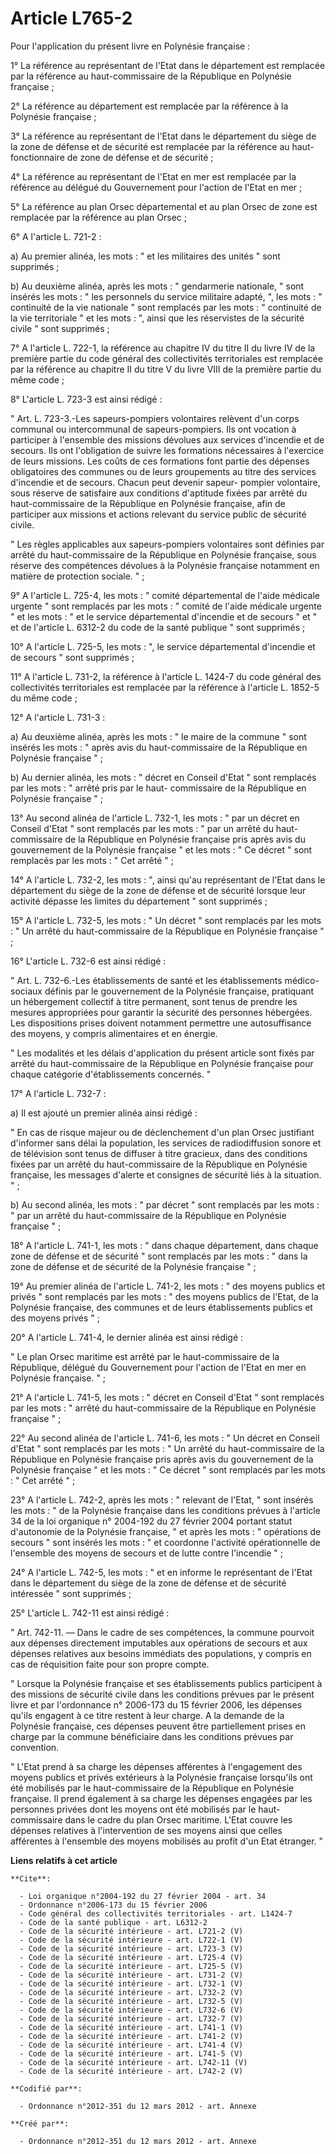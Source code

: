 # Article L765-2

Pour l'application du présent livre en Polynésie française : 

1° La référence au représentant de l'Etat dans le département est remplacée par la référence au haut-commissaire de la
République en Polynésie française ; 

2° La référence au département est remplacée par la référence à la Polynésie française ; 

3° La référence au représentant de l'Etat dans le département du siège de la zone de défense et de sécurité est remplacée par
la référence au haut-fonctionnaire de zone de défense et de sécurité ; 

4° La référence au représentant de l'Etat en mer est remplacée par la référence au délégué du Gouvernement pour l'action de
l'Etat en mer ; 

5° La référence au plan Orsec départemental et au plan Orsec de zone est remplacée par la référence au plan Orsec ; 

6° A l'article L. 721-2 : 

a) Au premier alinéa, les mots : " et les militaires des unités " sont supprimés ; 

b) Au deuxième alinéa, après les mots : " gendarmerie nationale, " sont insérés les mots : " les personnels du service
militaire adapté, ", les mots : " continuité de la vie nationale " sont remplacés par les mots : " continuité de la vie
territoriale " et les mots : ", ainsi que les réservistes de la sécurité civile " sont supprimés ; 

7° A l'article L. 722-1, la référence au chapitre IV du titre II du livre IV de la première partie du code général des
collectivités territoriales est remplacée par la référence au chapitre II du titre V du livre VIII de la première partie du
même code ; 

8° L'article L. 723-3 est ainsi rédigé : 

" Art. L. 723-3.-Les sapeurs-pompiers volontaires relèvent d'un corps communal ou intercommunal de sapeurs-pompiers. Ils ont
vocation à participer à l'ensemble des missions dévolues aux services d'incendie et de secours. Ils ont l'obligation de
suivre les formations nécessaires à l'exercice de leurs missions. Les coûts de ces formations font partie des dépenses
obligatoires des communes ou de leurs groupements au titre des services d'incendie et de secours. Chacun peut devenir sapeur-
pompier volontaire, sous réserve de satisfaire aux conditions d'aptitude fixées par arrêté du haut-commissaire de la
République en Polynésie française, afin de participer aux missions et actions relevant du service public de sécurité civile. 

" Les règles applicables aux sapeurs-pompiers volontaires sont définies par arrêté du haut-commissaire de la République en
Polynésie française, sous réserve des compétences dévolues à la Polynésie française notamment en matière de protection
sociale. " ; 

9° A l'article L. 725-4, les mots : " comité départemental de l'aide médicale urgente " sont remplacés par les mots : "
comité de l'aide médicale urgente " et les mots : " et le service départemental d'incendie et de secours " et " et de
l'article L. 6312-2 du code de la santé publique " sont supprimés ; 

10° A l'article L. 725-5, les mots : ", le service départemental d'incendie et de secours " sont supprimés ; 

11° A l'article L. 731-2, la référence à l'article L. 1424-7 du code général des collectivités territoriales est remplacée
par la référence à l'article L. 1852-5 du même code ; 

12° A l'article L. 731-3 : 

a) Au deuxième alinéa, après les mots : " le maire de la commune " sont insérés les mots : " après avis du haut-commissaire
de la République en Polynésie française " ; 

b) Au dernier alinéa, les mots : " décret en Conseil d'Etat " sont remplacés par les mots : " arrêté pris par le haut-
commissaire de la République en Polynésie française " ; 

13° Au second alinéa de l'article L. 732-1, les mots : " par un décret en Conseil d'Etat " sont remplacés par les mots : "
par un arrêté du haut-commissaire de la République en Polynésie française pris après avis du gouvernement de la Polynésie
française " et les mots : " Ce décret " sont remplacés par les mots : " Cet arrêté " ; 

14° A l'article L. 732-2, les mots : ", ainsi qu'au représentant de l'Etat dans le département du siège de la zone de défense
et de sécurité lorsque leur activité dépasse les limites du département " sont supprimés ; 

15° A l'article L. 732-5, les mots : " Un décret " sont remplacés par les mots : " Un arrêté du haut-commissaire de la
République en Polynésie française " ; 

16° L'article L. 732-6 est ainsi rédigé : 

" Art. L. 732-6.-Les établissements de santé et les établissements médico-sociaux définis par le gouvernement de la Polynésie
française, pratiquant un hébergement collectif à titre permanent, sont tenus de prendre les mesures appropriées pour garantir
la sécurité des personnes hébergées. Les dispositions prises doivent notamment permettre une autosuffisance des moyens, y
compris alimentaires et en énergie. 

" Les modalités et les délais d'application du présent article sont fixés par arrêté du haut-commissaire de la République en
Polynésie française pour chaque catégorie d'établissements concernés. " 

17° A l'article L. 732-7 : 

a) Il est ajouté un premier alinéa ainsi rédigé : 

" En cas de risque majeur ou de déclenchement d'un plan Orsec justifiant d'informer sans délai la population, les services de
radiodiffusion sonore et de télévision sont tenus de diffuser à titre gracieux, dans des conditions fixées par un arrêté du
haut-commissaire de la République en Polynésie française, les messages d'alerte et consignes de sécurité liés à la situation.
" ; 

b) Au second alinéa, les mots : " par décret " sont remplacés par les mots : " par un arrêté du haut-commissaire de la
République en Polynésie française " ; 

18° A l'article L. 741-1, les mots : " dans chaque département, dans chaque zone de défense et de sécurité " sont remplacés
par les mots : " dans la zone de défense et de sécurité de la Polynésie française " ; 

19° Au premier alinéa de l'article L. 741-2, les mots : " des moyens publics et privés " sont remplacés par les mots : " des
moyens publics de l'Etat, de la Polynésie française, des communes et de leurs établissements publics et des moyens privés
" ; 

20° A l'article L. 741-4, le dernier alinéa est ainsi rédigé : 

" Le plan Orsec maritime est arrêté par le haut-commissaire de la République, délégué du Gouvernement pour l'action de l'Etat
en mer en Polynésie française. " ; 

21° A l'article L. 741-5, les mots : " décret en Conseil d'Etat " sont remplacés par les mots : " arrêté du haut-commissaire
de la République en Polynésie française " ; 

22° Au second alinéa de l'article L. 741-6, les mots : " Un décret en Conseil d'Etat " sont remplacés par les mots : " Un
arrêté du haut-commissaire de la République en Polynésie française pris après avis du gouvernement de la Polynésie française
" et les mots : " Ce décret " sont remplacés par les mots : " Cet arrêté " ; 

23° A l'article L. 742-2, après les mots : " relevant de l'Etat, " sont insérés les mots : " de la Polynésie française dans
les conditions prévues à l'article 34 de la loi organique n° 2004-192 du 27 février 2004 portant statut d'autonomie de la
Polynésie française, " et après les mots : " opérations de secours " sont insérés les mots : " et coordonne l'activité
opérationnelle de l'ensemble des moyens de secours et de lutte contre l'incendie " ; 

24° A l'article L. 742-5, les mots : " et en informe le représentant de l'Etat dans le département du siège de la zone de
défense et de sécurité intéressée " sont supprimés ; 

25° L'article L. 742-11 est ainsi rédigé : 

" Art. 742-11. ― Dans le cadre de ses compétences, la commune pourvoit aux dépenses directement imputables aux opérations de
secours et aux dépenses relatives aux besoins immédiats des populations, y compris en cas de réquisition faite pour son
propre compte. 

" Lorsque la Polynésie française et ses établissements publics participent à des missions de sécurité civile dans les
conditions prévues par le présent livre et par l'ordonnance n° 2006-173 du 15 février 2006, les dépenses qu'ils engagent à ce
titre restent à leur charge. A la demande de la Polynésie française, ces dépenses peuvent être partiellement prises en charge
par la commune bénéficiaire dans les conditions prévues par convention. 

" L'Etat prend à sa charge les dépenses afférentes à l'engagement des moyens publics et privés extérieurs à la Polynésie
française lorsqu'ils ont été mobilisés par le haut-commissaire de la République en Polynésie française. Il prend également à
sa charge les dépenses engagées par les personnes privées dont les moyens ont été mobilisés par le haut-commissaire dans le
cadre du plan Orsec maritime. L'Etat couvre les dépenses relatives à l'intervention de ses moyens ainsi que celles afférentes
à l'ensemble des moyens mobilisés au profit d'un Etat étranger. "

**Liens relatifs à cet article**

	**Cite**:

	  - Loi organique n°2004-192 du 27 février 2004 - art. 34
	  - Ordonnance n°2006-173 du 15 février 2006
	  - Code général des collectivités territoriales - art. L1424-7
	  - Code de la santé publique - art. L6312-2
	  - Code de la sécurité intérieure - art. L721-2 (V)
	  - Code de la sécurité intérieure - art. L722-1 (V)
	  - Code de la sécurité intérieure - art. L723-3 (V)
	  - Code de la sécurité intérieure - art. L725-4 (V)
	  - Code de la sécurité intérieure - art. L725-5 (V)
	  - Code de la sécurité intérieure - art. L731-2 (V)
	  - Code de la sécurité intérieure - art. L732-1 (V)
	  - Code de la sécurité intérieure - art. L732-2 (V)
	  - Code de la sécurité intérieure - art. L732-5 (V)
	  - Code de la sécurité intérieure - art. L732-6 (V)
	  - Code de la sécurité intérieure - art. L732-7 (V)
	  - Code de la sécurité intérieure - art. L741-1 (V)
	  - Code de la sécurité intérieure - art. L741-2 (V)
	  - Code de la sécurité intérieure - art. L741-4 (V)
	  - Code de la sécurité intérieure - art. L741-5 (V)
	  - Code de la sécurité intérieure - art. L742-11 (V)
	  - Code de la sécurité intérieure - art. L742-2 (V)

	**Codifié par**:

	  - Ordonnance n°2012-351 du 12 mars 2012 - art. Annexe

	**Créé par**:

	  - Ordonnance n°2012-351 du 12 mars 2012 - art. Annexe
